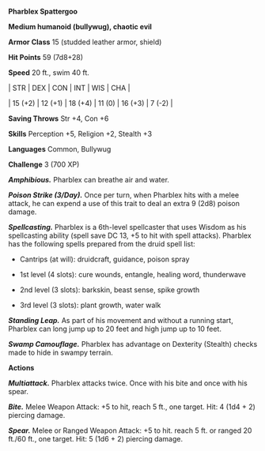 **Pharblex Spattergoo**

**Medium humanoid (bullywug), chaotic evil**

**Armor Class** 15 (studded leather armor, shield)

**Hit Points** 59 (7d8+28)

**Speed** 20 ft., swim 40 ft.

|   STR   |   DEX   |   CON   |   INT   |   WIS   |   CHA   |
  
| 15 (+2) | 12 (+1) | 18 (+4) | 11 (0) | 16 (+3) | 7 (-2) |

**Saving Throws** Str +4, Con +6

**Skills** Perception +5, Religion +2, Stealth +3

**Languages** Common, Bullywug

**Challenge** 3 (700 XP)

***Amphibious.*** Pharblex can breathe air and water.

***Poison Strike (3/Day).*** Once per turn, when Pharblex hits with a melee attack, he can expend a use of this trait to deal an extra 9 (2d8) poison damage.

***Spellcasting.*** Pharblex is a 6th-level spellcaster that uses Wisdom as his spellcasting ability (spell save DC 13, +5 to hit with spell attacks). Pharblex has the following spells prepared from the druid spell list: 

* Cantrips (at will): druidcraft, guidance, poison spray

* 1st level (4 slots): cure wounds, entangle, healing word, thunderwave

* 2nd level (3 slots): barkskin, beast sense, spike growth

* 3rd level (3 slots): plant growth, water walk

***Standing Leap.*** As part of his movement and without a running start, Pharblex can long jump up to 20 feet and high jump up to 10 feet.

***Swamp Camouflage.*** Pharblex has advantage on Dexterity (Stealth) checks made to hide in swampy terrain.

**Actions**

***Multiattack.*** Pharblex attacks twice. Once with his bite and once with his spear.

***Bite.*** Melee Weapon Attack: +5 to hit, reach 5 ft., one target. Hit: 4 (1d4 + 2) piercing damage.

***Spear.*** Melee or Ranged Weapon Attack: +5 to hit. reach 5 ft. or ranged 20 ft./60 ft., one target. Hit: 5 (1d6 + 2) piercing damage.

